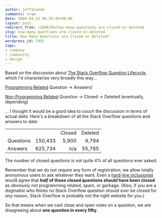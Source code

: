 ```yaml
---
author: jeffatwood
comments: true
date: 2009-04-22 06:59:49+00:00
layout: post
redirect_from: /2009/04/how-many-questions-are-closed-or-deleted
slug: how-many-questions-are-closed-or-deleted
title: How Many Questions are Closed or Deleted?
wordpress_id: 1091
tags:
- company
- community
- design
---
```



Based on the discussion about [The Stack Overflow Question Lifecycle](http://blog.stackoverflow.com/2009/04/the-stack-overflow-question-lifecycle/), which I'd characterize very broadly this way...





>
[Programming Related](http://blog.stackoverflow.com/2008/10/a-question-about-questions/) Question -> Answers!

> 
> 
[Non-Programming Related](http://blog.stackoverflow.com/2008/10/a-question-about-questions/) Question -> Closed -> Deleted (eventually, depending)






... I thought it would be a good idea to couch the discussion in terms of actual _data_. Here's a breakdown of all the Stack Overflow questions and answers to date:



<table cellpadding="4" width="400" cellspacing="4" >
<tr >
<td >
<td align="right" >
<td align="right" >Closed
<td align="right" >Deleted</tr>
<tr >
<td >Questions
<td align="right" >150,433
<td align="right" >5,900
<td align="right" >9,794</tr>
<tr >
<td >Answers
<td align="right" >625,734
<td align="right" >n/a
<td align="right" >55,765</tr>
</table>



The number of closed questions is not quite 4% of all questions ever asked. 



Remember that we do not require any form of registration; we allow totally anonymous users to ask whatever they want. Even a [hard-line inclusionist](http://blog.stackoverflow.com/2009/01/adventures-in-delclusionism/) would agree that **_half_ of those closed questions _should_ have been closed** as obviously not programming related, spam, or garbage. (Also, if you are a dogmatist who thinks no Stack Overflow question should _ever_ be closed for _any_ reason, Stack Overflow is probably not the right website for you.)



So that means when we cast close and open votes on a question, we are disagreeing about **one question in every fifty**.

